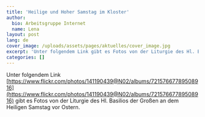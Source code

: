```yaml
---
title: 'Heilige und Hoher Samstag im Kloster'
author:
  bio: Arbeitsgruppe Internet
  name: Lena
layout: post
lang: de
cover_image: /uploads/assets/pages/aktuelles/cover_image.jpg
excerpt: 'Unter folgendem Link gibt es Fotos von der Liturgie des Hl. Basilios der Großen an dem Heiligen Samstag vor Ostern.'
categories: []
---
```

Unter folgendem Link [https://www.flickr.com/photos/141190439@N02/albums/72157667789508916](https://www.flickr.com/photos/141190439@N02/albums/72157667789508916) gibt es Fotos von der Liturgie des Hl. Basilios der Großen an dem Heiligen Samstag vor Ostern.

